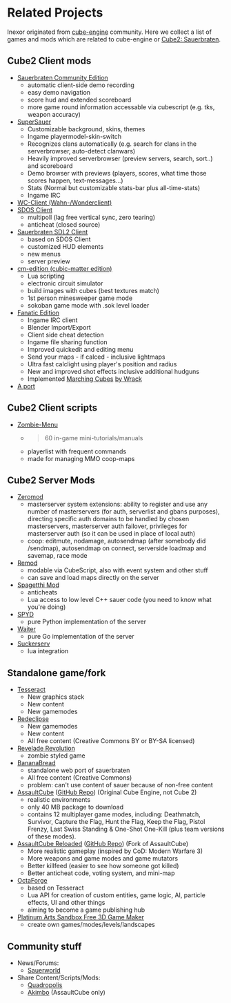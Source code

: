# Related Projects

Inexor originated from [cube-engine](http://cubeengine.com/) community. Here we collect a list of games and mods which are related to cube-engine or [Cube2: Sauerbraten](http://sauerbraten.org/).

## Cube2 Client mods

* [Sauerbraten Community Edition](https://github.com/sauerworld/community-edition)
  * automatic client-side demo recording
  * easy demo navigation
  * score hud and extended scoreboard
  * more game round information accessable via cubescript (e.g. tks, weapon accuracy)
* [SuperSauer](http://supersauer.blogspot.de)
  * Customizable background, skins, themes
  * Ingame playermodel-skin-switch
  * Recognizes clans automatically (e.g. search for clans in the serverbrowser, auto-detect clanwars)
  * Heavily improved serverbrowser (preview servers, search, sort..) and scoreboard
  * Demo browser with previews (players, scores, what time those scores happen, text-messages...)
  * Stats (Normal but customizable stats-bar plus all-time-stats)
  * Ingame IRC
* [WC-Client (Wahn-/Wonderclient)](https://github.com/tpoechtrager/wc-ng)
* [SDOS Client](https://github.com/pisto/sdos-test)
  * multipoll (lag free vertical sync, zero tearing)
  * anticheat (closed source)
* [Sauerbraten SDL2 Client](https://github.com/extra-a/sauer-sdl2)
  * based on SDOS Client
  * customized HUD elements
  * new menus
  * server preview
* [cm-edition (cubic-matter edition)](https://sourceforge.net/projects/cmsauerbraten/)
  * Lua scripting
  * electronic circuit simulator
  * build images with cubes (best textures match)
  * 1st person minesweeper game mode
  * sokoban game mode with .sok level loader
* [Fanatic Edition](https://github.com/fanaticclan/client)
  * Ingame IRC client
  * Blender Import/Export
  * Client side cheat detection
  * Ingame file sharing function
  * Improved quickedit and editing menu
  * Send your maps - if calced - inclusive lightmaps
  * Ultra fast calclight using player's position and radius
  * New and improved shot effects inclusive additional hudguns
  * Implemented [Marching Cubes](https://www.youtube.com/watch?v=TstJlsEKEHs) [by Wrack](https://github.com/wrack/sauerbraten)
* [A port](https://github.com/thalieht/Sauerbraten_aMod)

## Cube2 Client scripts

* [Zombie-Menu](https://github.com/zombie-crew/zombie-menu)
  * > 60 in-game mini-tutorials/manuals
  * playerlist with frequent commands
  * made for managing MMO coop-maps

## Cube2 Server Mods

* [Zeromod](https://github.com/andrius4669/zeromod-sauerbraten)
  * masterserver system extensions: ability to register and use any number of masterservers (for auth, serverlist and gbans purposes), directing specific auth domains to be handled by chosen masterservers, masterserver auth failover, privileges for masterserver auth (so it can be used in place of local auth)
  * coop: editmute, nodamage, autosendmap (after somebody did /sendmap), autosendmap on connect, serverside loadmap and savemap, race mode
* [Remod](https://github.com/vasyahuyasa/remod-sauerbraten)
  * modable via CubeScript, also with event system and other stuff
  * can save and load maps directly on the server
* [Spagetthi Mod](https://github.com/pisto/spaghettimod)
  * anticheats
  * Lua access to low level C++ sauer code (you need to know what you're doing)
* [SPYD](https://github.com/fdChasm/spyd)
  * pure Python implementation of the server
* [Waiter](https://github.com/sauerbraten/waiter)
  * pure Go implementation of the server
* [Suckerserv](https://github.com/SuckerServ/suckerserv)
  * lua integration

## Standalone game/fork

* [Tesseract](http://tesseract.gg)
  * New graphics stack
  * New content
  * New gamemodes
* [Redeclipse](http://redeclipse.net)
  * New gamemodes
  * New content
  * All free content (Creative Commons BY or BY-SA licensed)
* [Revelade Revolution](https://github.com/killme/Revelade-Revolution)
  * zombie styled game
* [BananaBread](https://github.com/kripken/BananaBread)
  * standalone web port of sauerbraten
  * All free content (Creative Commons)
  * problem: can't use content of sauer because of non-free content
* [AssaultCube](http://assault.cubers.net) ([GitHub Repo](https://github.com/assaultcube/AC)) (Original Cube Engine, not Cube 2)
  * realistic environments
  * only 40 MB package to download
  * contains 12 multiplayer game modes, including: Deathmatch, Survivor, Capture the Flag, Hunt the Flag, Keep the Flag, Pistol Frenzy, Last Swiss Standing & One-Shot One-Kill (plus team versions of these modes).
* [AssaultCube Reloaded](http://acr.victorz.ca/) ([GitHub Repo](https://github.com/acreloaded/acr)) (Fork of AssaultCube)
  * More realistic gameplay (inspired by CoD: Modern Warfare 3)
  * More weapons and game modes and game mutators
  * Better killfeed (easier to see how someone got killed)
  * Better anticheat code, voting system, and mini-map
* [OctaForge](https://octaforge.org)
  * based on Tesseract
  * Lua API for creation of custom entities, game logic, AI, particle effects, UI and other things
  * aiming to become a game publishing hub
* [Platinum Arts Sandbox Free 3D Game Maker](http://www.sandboxgamemaker.com)
  * create own games/modes/levels/landscapes

## Community stuff

* News/Forums:
  * [Sauerworld](http://www.sauerworld.org)
* Share Content/Scripts/Mods:
  * [Quadropolis](http://quadropolis.us)
  * [Akimbo](http://ac-akimbo.net) (AssaultCube only)
